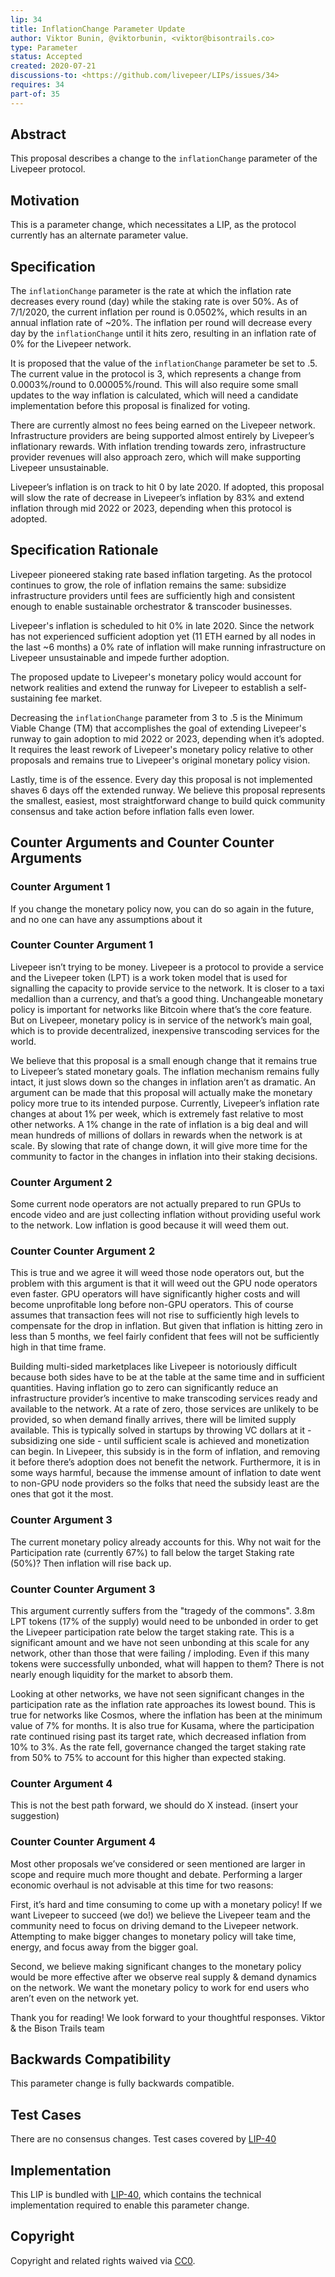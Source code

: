 ```yaml
---
lip: 34
title: InflationChange Parameter Update
author: Viktor Bunin, @viktorbunin, <viktor@bisontrails.co> 
type: Parameter
status: Accepted
created: 2020-07-21
discussions-to: <https://github.com/livepeer/LIPs/issues/34>
requires: 34
part-of: 35
---
```


## Abstract

This proposal describes a change to the `inflationChange` parameter of the Livepeer protocol.

## Motivation

This is a parameter change, which necessitates a LIP, as the protocol currently has an alternate parameter value.

## Specification

The `inflationChange` parameter is the rate at which the inflation rate decreases every round (day) while the staking rate is over 50%. As of 7/1/2020, the current inflation per round is 0.0502%, which results in an annual inflation rate of ~20%. The inflation per round will decrease every day by the `inflationChange` until it hits zero, resulting in an inflation rate of 0% for the Livepeer network.

It is proposed that the value of the `inflationChange` parameter be set to .5. The current value in the protocol is 3, which represents a change from 0.0003%/round to 0.00005%/round. This will also require some small updates to the way inflation is calculated, which will need a candidate implementation before this proposal is finalized for voting.

There are currently almost no fees being earned on the Livepeer network. Infrastructure providers are being supported almost entirely by Livepeer’s inflationary rewards. With inflation trending towards zero, infrastructure provider revenues will also approach zero, which will make supporting Livepeer unsustainable.

Livepeer’s inflation is on track to hit 0 by late 2020. If adopted, this proposal will slow the rate of decrease in Livepeer’s inflation by 83% and extend inflation through mid 2022 or 2023, depending when this protocol is adopted.

## Specification Rationale

Livepeer pioneered staking rate based inflation targeting. As the protocol continues to grow, the role of inflation remains the same: subsidize infrastructure providers until fees are sufficiently high and consistent enough to enable sustainable orchestrator & transcoder businesses.

Livepeer's inflation is scheduled to hit 0% in late 2020. Since the network has not experienced sufficient adoption yet (11 ETH earned by all nodes in the last ~6 months) a 0% rate of inflation will make running infrastructure on Livepeer unsustainable and impede further adoption.

The proposed update to Livepeer's monetary policy would account for network realities and extend the runway for Livepeer to establish a self-sustaining fee market.

Decreasing the `inflationChange` parameter from 3 to .5 is the Minimum Viable Change (TM) that accomplishes the goal of extending Livepeer's runway to gain adoption to mid 2022 or 2023, depending when it’s adopted. It requires the least rework of Livepeer's monetary policy relative to other proposals and remains true to Livepeer's original monetary policy vision.

Lastly, time is of the essence. Every day this proposal is not implemented shaves 6 days off the extended runway. We believe this proposal represents the smallest, easiest, most straightforward change to build quick community consensus and take action before inflation falls even lower.

## Counter Arguments and Counter Counter Arguments

### Counter Argument 1
If you change the monetary policy now, you can do so again in the future, and no one can have any assumptions about it

### Counter Counter Argument 1
Livepeer isn’t trying to be money. Livepeer is a protocol to provide a service and the Livepeer token (LPT) is a work token model that is used for signalling the capacity to provide service to the network. It is closer to a taxi medallion than a currency, and that’s a good thing. Unchangeable monetary policy is important for networks like Bitcoin where that’s the core feature. But on Livepeer, monetary policy is in service of the network’s main goal, which is to provide decentralized, inexpensive transcoding services for the world.

We believe that this proposal is a small enough change that it remains true to Livepeer’s stated monetary goals. The inflation mechanism remains fully intact, it just slows down so the changes in inflation aren’t as dramatic. An argument can be made that this proposal will actually make the monetary policy more true to its intended purpose. Currently, Livepeer’s inflation rate changes at about 1% per week, which is extremely fast relative to most other networks. A 1% change in the rate of inflation is a big deal and will mean hundreds of millions of dollars in rewards when the network is at scale. By slowing that rate of change down, it will give more time for the community to factor in the changes in inflation into their staking decisions.

### Counter Argument 2
Some current node operators are not actually prepared to run GPUs to encode video and are just collecting inflation without providing useful work to the network. Low inflation is good because it will weed them out.

### Counter Counter Argument 2
This is true and we agree it will weed those node operators out, but the problem with this argument is that it will weed out the GPU node operators even faster. GPU operators will have significantly higher costs and will become unprofitable long before non-GPU operators. This of course assumes that transaction fees will not rise to sufficiently high levels to compensate for the drop in inflation. But given that inflation is hitting zero in less than 5 months, we feel fairly confident that fees will not be sufficiently high in that time frame.

Building multi-sided marketplaces like Livepeer is notoriously difficult because both sides have to be at the table at the same time and in sufficient quantities. Having inflation go to zero can significantly reduce an infrastructure provider’s incentive to make transcoding services ready and available to the network. At a rate of zero, those services are unlikely to be provided, so when demand finally arrives, there will be limited supply available. This is typically solved in startups by throwing VC dollars at it - subsidizing one side - until sufficient scale is achieved and monetization can begin. In Livepeer, this subsidy is in the form of inflation, and removing it before there’s adoption does not benefit the network. Furthermore, it is in some ways harmful, because the immense amount of inflation to date went to non-GPU node providers so the folks that need the subsidy least are the ones that got it the most.

### Counter Argument 3
The current monetary policy already accounts for this. Why not wait for the Participation rate (currently 67%) to fall below the target Staking rate (50%)? Then inflation will rise back up.

### Counter Counter Argument 3
This argument currently suffers from the "tragedy of the commons". 3.8m LPT tokens (17% of the supply) would need to be unbonded in order to get the Livepeer participation rate below the target staking rate. This is a significant amount and we have not seen unbonding at this scale for any network, other than those that were failing / imploding. Even if this many tokens were successfully unbonded, what will happen to them? There is not nearly enough liquidity for the market to absorb them.

Looking at other networks, we have not seen significant changes in the participation rate as the inflation rate approaches its lowest bound. This is true for networks like Cosmos, where the inflation has been at the minimum value of 7% for months. It is also true for Kusama, where the participation rate continued rising past its target rate, which decreased inflation from 10% to 3%. As the rate fell, governance changed the target staking rate from 50% to 75% to account for this higher than expected staking.

### Counter Argument 4
This is not the best path forward, we should do X instead. (insert your suggestion)

### Counter Counter Argument 4
Most other proposals we’ve considered or seen mentioned are larger in scope and require much more thought and debate. Performing a larger economic overhaul is not advisable at this time for two reasons:

First, it’s hard and time consuming to come up with a monetary policy! If we want Livepeer to succeed (we do!) we believe the Livepeer team and the community need to focus on driving demand to the Livepeer network. Attempting to make bigger changes to monetary policy will take time, energy, and focus away from the bigger goal.

Second, we believe making significant changes to the monetary policy would be more effective after we observe real supply & demand dynamics on the network. We want the monetary policy to work for end users who aren’t even on the network yet.

Thank you for reading! We look forward to your thoughtful responses.
Viktor & the Bison Trails team

## Backwards Compatibility

This parameter change is fully backwards compatible. 

## Test Cases

There are no consensus changes. Test cases covered by [LIP-40](https://github.com/livepeer/LIPs/blob/master/LIPs/LIP-40.md)

## Implementation

This LIP is bundled with [LIP-40](https://github.com/livepeer/LIPs/blob/master/LIPs/LIP-40.md), which contains the technical implementation required to enable this parameter change.

## Copyright

Copyright and related rights waived via [CC0](https://creativecommons.org/publicdomain/zero/1.0/).

